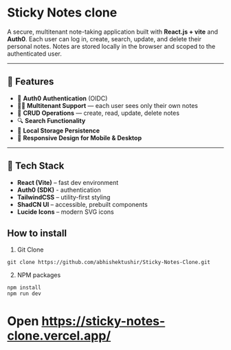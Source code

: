# Sticky Notes clone

A secure, multitenant note-taking application built with **React.js + vite** and **Auth0**. Each user can log in, create, search, update, and delete their personal notes. Notes are stored locally in the browser and scoped to the authenticated user.

---

## 🚀 Features

- 🔐 **Auth0 Authentication** (OIDC)
- 🧑‍💻 **Multitenant Support** — each user sees only their own notes
- 📝 **CRUD Operations** — create, read, update, delete notes
- 🔍 **Search Functionality**
- 💾 **Local Storage Persistence**
- 📱 **Responsive Design for Mobile & Desktop**

---

## 🚀 Tech Stack

- **React (Vite)** – fast dev environment
- **Auth0 (SDK)** - authentication
- **TailwindCSS** – utility-first styling
- **ShadCN UI** – accessible, prebuilt components
- **Lucide Icons** – modern SVG icons



## How to install
1. Git Clone
```
git clone https://github.com/abhishektushir/Sticky-Notes-Clone.git
```
2. NPM packages
```
npm install
npm run dev
```
# Open https://sticky-notes-clone.vercel.app/
